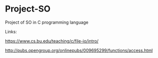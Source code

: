 # Project-SO
Project of SO in C programming language

Links:

https://www.cs.bu.edu/teaching/c/file-io/intro/

http://pubs.opengroup.org/onlinepubs/009695299/functions/access.html

